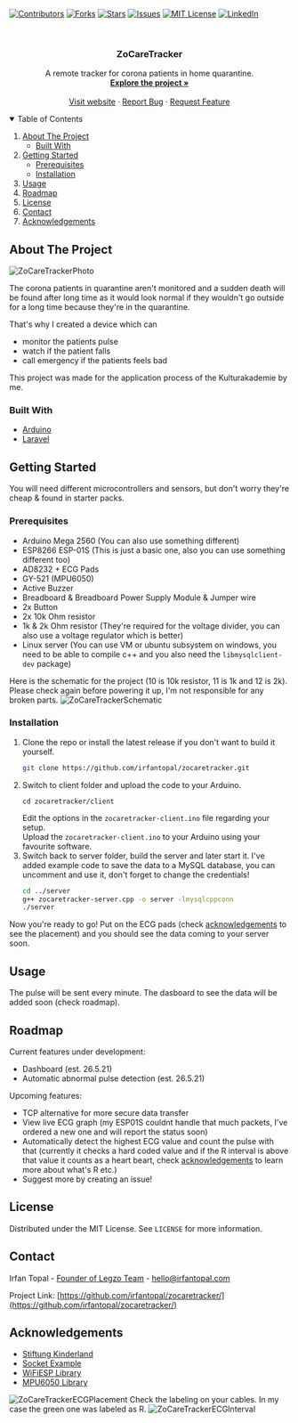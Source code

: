[![Contributors][contributors-shield]][contributors-url]
[![Forks][forks-shield]][forks-url]
[![Stars][stars-shield]][stars-url]
[![Issues][issues-shield]][issues-url]
[![MIT License][license-shield]][license-url]
[![LinkedIn][linkedin-shield]][linkedin-url]


<br />
<p align="center">

  <h3 align="center">ZoCareTracker</h3>

  <p align="center">
    A remote tracker for corona patients in home quarantine.
    <br />
    <a href="https://github.com/irfantopal/zocaretracker"><strong>Explore the project »</strong></a>
    <br />
    <br />
    <a href="https://zocare.tk">Visit website</a>
    ·
    <a href="https://github.com/irfantopal/zocaretracker/issues">Report Bug</a>
    ·
    <a href="https://github.com/irfantopal/zocaretracker/issues">Request Feature</a>
  </p>
</p>

<details open="open">
  <summary>Table of Contents</summary>
  <ol>
    <li>
      <a href="#about-the-project">About The Project</a>
      <ul>
        <li><a href="#built-with">Built With</a></li>
      </ul>
    </li>
    <li>
      <a href="#getting-started">Getting Started</a>
      <ul>
        <li><a href="#prerequisites">Prerequisites</a></li>
        <li><a href="#installation">Installation</a></li>
      </ul>
    </li>
    <li><a href="#usage">Usage</a></li>
    <li><a href="#roadmap">Roadmap</a></li>
    <li><a href="#license">License</a></li>
    <li><a href="#contact">Contact</a></li>
    <li><a href="#acknowledgements">Acknowledgements</a></li>
  </ol>
</details>

## About The Project

![ZoCareTrackerPhoto][zocaretracker-photo]

The corona patients in quarantine aren't monitored and a sudden death will be found after long time as it would look normal if they wouldn't go outside for a long time because they're in the quarantine.

That's why I created a device which can
* monitor the patients pulse
* watch if the patient falls
* call emergency if the patients feels bad

This project was made for the application process of the Kulturakademie by me.

### Built With

* [Arduino](https://arduino.cc)
* [Laravel](https://laravel.com)

## Getting Started

You will need different microcontrollers and sensors, but don't worry they're cheap & found in starter packs. 

### Prerequisites

* Arduino Mega 2560 (You can also use something different)
* ESP8266 ESP-01S (This is just a basic one, also you can use something different too)
* AD8232 + ECG Pads
* GY-521 (MPU6050)
* Active Buzzer
* Breadboard & Breadboard Power Supply Module & Jumper wire
* 2x Button
* 2x 10k Ohm resistor
* 1k & 2k Ohm resistor (They're required for the voltage divider, you can also use a voltage regulator which is better)
* Linux server (You can use VM or ubuntu subsystem on windows, you need to be able to compile c++ and you also need the `libmysqlclient-dev` package)

Here is the schematic for the project (10 is 10k resistor, 11 is 1k and 12 is 2k). Please check again before powering it up, I'm not responsible for any broken parts.
![ZoCareTrackerSchematic][zocaretracker-schematic]

### Installation

1. Clone the repo or install the latest release if you don't want to build it yourself.
   ```sh
   git clone https://github.com/irfantopal/zocaretracker.git
   ```
4. Switch to client folder and upload the code to your Arduino.
   ```ssh
   cd zocaretracker/client
   ```
   Edit the options in the `zocaretracker-client.ino` file regarding your setup.<br>
   Upload the `zocaretracker-client.ino` to your Arduino using your favourite software.
3. Switch back to server folder, build the server and later start it.
   I've added example code to save the data to a MySQL database, you can uncomment and use it, don't forget to change the credentials!
   ```sh
   cd ../server
   g++ zocaretracker-server.cpp -o server -lmysqlcppconn
   ./server
   ```
Now you're ready to go! Put on the ECG pads (check <a href="#acknowledgements">acknowledgements</a> to see the placement) and you should see the data coming to your server soon.

## Usage

The pulse will be sent every minute. The dasboard to see the data will be added soon (check roadmap).

## Roadmap

Current features under development:
* Dashboard (est. 26.5.21)
* Automatic abnormal pulse detection (est. 26.5.21) 

Upcoming features:
* TCP alternative for more secure data transfer
* View live ECG graph (my ESP01S couldnt handle that much packets, I've ordered a new one and will report the status soon)
* Automatically detect the highest ECG value and count the pulse with that (currently it checks a hard coded value and if the R interval is above that value it counts as a heart beart, check <a href="#acknowledgements">acknowledgements</a> to learn more about what's R etc.)
* Suggest more by creating an issue!

<!-- LICENSE -->
## License

Distributed under the MIT License. See `LICENSE` for more information.

## Contact

Irfan Topal - [Founder of Legzo Team](https://legzo.team) - hello@irfantopal.com

Project Link: [https://github.com/irfantopal/zocaretracker/](https://github.com/irfantopal/zocaretracker/)


## Acknowledgements
* [Stiftung Kinderland](https://www.stiftung-kinderland.de/)
* [Socket Example](http://matrixsust.blogspot.com/)
* [WiFiESP Library](https://github.com/bportaluri/WiFiEsp)
* [MPU6050 Library](https://github.com/jarzebski/Arduino-MPU6050)

![ZoCareTrackerECGPlacement][zocaretracker-ecgplacement]
Check the labeling on your cables. In my case the green one was labeled as R.
![ZoCareTrackerECGInterval][zocaretracker-ecginterval]

[contributors-shield]: https://img.shields.io/github/contributors/irfantopal/zocaretracker.svg?style=for-the-badge
[contributors-url]: https://github.com/irfantopal/zocaretracker/graphs/contributors
[forks-shield]: https://img.shields.io/github/forks/irfantopal/zocaretracker.svg?style=for-the-badge
[forks-url]: https://github.com/irfantopal/zocaretracker/network/members
[stars-shield]: https://img.shields.io/github/stars/irfantopal/zocaretracker.svg?style=for-the-badge
[stars-url]: https://github.com/irfantopal/zocaretracker/stargazers
[issues-shield]: https://img.shields.io/github/issues/irfantopal/zocaretracker.svg?style=for-the-badge
[issues-url]: https://github.com/irfantopal/zocaretracker/issues
[license-shield]: https://img.shields.io/github/license/irfantopal/zocaretracker.svg?style=for-the-badge
[license-url]: https://github.com/irfantopal/zocaretracker/blob/main/LICENSE
[linkedin-shield]: https://img.shields.io/badge/-LinkedIn-black.svg?style=for-the-badge&logo=linkedin&colorB=555
[linkedin-url]: https://linkedin.com/in/irfantopal
[zocaretracker-photo]: images/photo-1.jpg
[zocaretracker-schematic]: images/photo-2.png
[zocaretracker-ecgplacement]: images/photo-3.png
[zocaretracker-ecginterval]: images/photo-4.png

